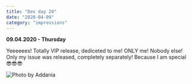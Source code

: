```yaml
---
title: "Dev day 28"
date: "2020-04-09"
category: "impressions"
---
```


**09.04.2020 - Thursday**

Yeeeeees! Totally VIP release, dediceted to me! ONLY me! Nobody else! Only my issue was released, completely separately! Because I am special 😎😎😎

<img src="https://i.imgur.com/zQR9oI5.png" alt="Photo by Addania" />

